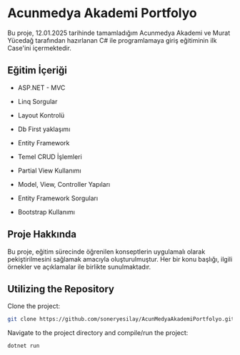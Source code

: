 # Acunmedya Akademi Portfolyo

Bu proje, 12.01.2025 tarihinde tamamladığım Acunmedya Akademi ve Murat Yücedağ tarafından hazırlanan C# ile programlamaya giriş eğitiminin ilk Case'ini  içermektedir.

## Eğitim İçeriği

- ASP.NET - MVC

- Linq Sorgular

- Layout Kontrolü

- Db First yaklaşımı

- Entity Framework

- Temel CRUD İşlemleri

- Partial View Kullanımı

- Model, View, Controller Yapıları

- Entity Framework Sorguları

- Bootstrap Kullanımı


## Proje Hakkında

Bu proje, eğitim sürecinde öğrenilen konseptlerin uygulamalı olarak pekiştirilmesini sağlamak amacıyla oluşturulmuştur. Her bir konu başlığı, ilgili örnekler ve açıklamalar ile birlikte sunulmaktadır.

## Utilizing the Repository

Clone the project: 

```bash
git clone https://github.com/soneryesilay/AcunMedyaAkademiPortfolyo.git
```
Navigate to the project directory and compile/run the project:
```bash
dotnet run

